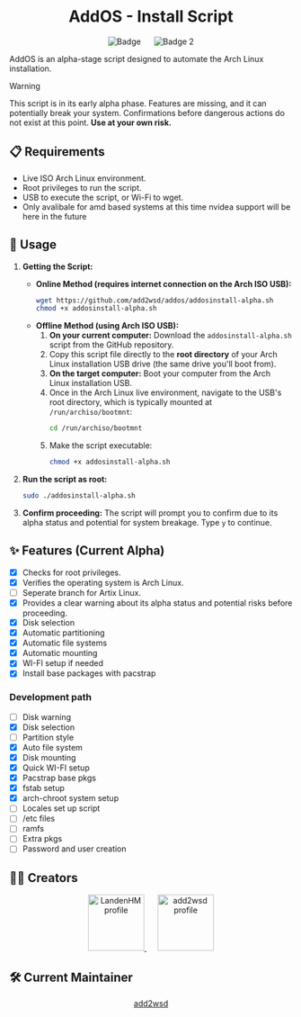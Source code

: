 <h1 align="center">AddOS - Install Script</h1>
<p align="center">
  <img src="https://img.shields.io/badge/Version-Arch_Linux-blue" alt="Badge">
    &nbsp;&nbsp;&nbsp;&nbsp;
  <img src="https://img.shields.io/badge/Status-Alpha-orange" alt="Badge 2"
</p>

AddOS is an alpha-stage script designed to automate the Arch Linux installation.

> [!WARNING]
> This script is in its early alpha phase. Features are missing, and it can potentially break your system. Confirmations before dangerous actions do not exist at this point. **Use at your own risk.**

## 📋 Requirements

*   Live ISO Arch Linux environment.
*   Root privileges to run the script.
*   USB to execute the script, or Wi-Fi to wget.
*   Only avalibale for amd based systems at this time nvidea support will be here in the future

## 🚀 Usage

1.  **Getting the Script:**

    *   **Online Method (requires internet connection on the Arch ISO USB):**
        ```bash
        wget https://github.com/add2wsd/addos/addosinstall-alpha.sh
        chmod +x addosinstall-alpha.sh
        ```
    *   **Offline Method (using Arch ISO USB):**
        1.  **On your current computer:** Download the `addosinstall-alpha.sh` script from the GitHub repository.
        2.  Copy this script file directly to the **root directory** of your Arch Linux installation USB drive (the same drive you'll boot from).
        3.  **On the target computer:** Boot your computer from the Arch Linux installation USB.
        4.  Once in the Arch Linux live environment, navigate to the USB's root directory, which is typically mounted at `/run/archiso/bootmnt`:
            ```bash
            cd /run/archiso/bootmnt
            ```
        5.  Make the script executable:
            ```bash
            chmod +x addosinstall-alpha.sh
            ```

2.  **Run the script as root:**
    ```bash
    sudo ./addosinstall-alpha.sh
    ```
3.  **Confirm proceeding:** The script will prompt you to confirm due to its alpha status and potential for system breakage. Type `y` to continue.

## ✨ Features (Current Alpha)

- [X] Checks for root privileges.
- [X] Verifies the operating system is Arch Linux.
- [ ] Seperate branch for Artix Linux.
- [X] Provides a clear warning about its alpha status and potential risks before proceeding.
- [X] Disk selection
- [X] Automatic partitioning
- [X] Automatic file systems
- [X] Automatic mounting
- [X] WI-FI setup if needed
- [X] Install base packages with pacstrap

### Development path
- [ ] Disk warning
- [X] Disk selection
- [ ] Partition style
- [X] Auto file system
- [X] Disk mounting
- [X] Quick WI-FI setup
- [X] Pacstrap base pkgs
- [X] fstab setup
- [X] arch-chroot system setup
- [ ] Locales set up script
- [ ] /etc files
- [ ] ramfs
- [ ] Extra pkgs 
- [ ] Password and user creation

## 🧑‍💻 Creators

<p align="center">
  <a href="https://github.com/adevdoingdevthings">
    <img src="https://github.com/adevdoingdevthings.png" width="100px;" alt="LandenHM profile">
  </a>
  &nbsp;&nbsp;&nbsp;&nbsp;
  <a href="https://github.com/add2wsd">
    <img src="https://github.com/add2wsd.png" width="100px;" alt="add2wsd profile">
  </a>
</p>

## 🛠️ Current Maintainer

<p align="center">
  <a href="https://github.com/add2wsd">add2wsd</a>
</p>

